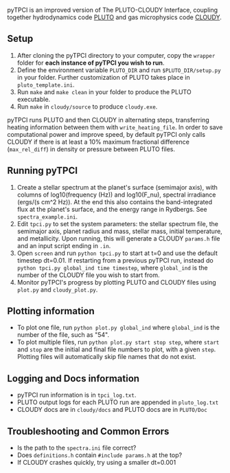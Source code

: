 pyTPCI is an improved version of The PLUTO-CLOUDY Interface, coupling together hydrodynamics code [PLUTO](https://plutocode.ph.unito.it/) and gas microphysics code [CLOUDY](https://gitlab.nublado.org/cloudy/cloudy).

## Setup
1) After cloning the pyTPCI directory to your computer, copy the `wrapper` folder for **each instance of pyTPCI you wish to run**. 
2) Define the environment variable `PLUTO_DIR` and run `$PLUTO_DIR/setup.py` in your folder. Further customization of PLUTO takes place in `pluto_template.ini`.
3) Run `make` and `make clean` in your folder to produce the PLUTO executable.
4) Run `make` in `cloudy/source` to produce `cloudy.exe`.

pyTPCI runs PLUTO and then CLOUDY in alternating steps, transferring heating information between them with `write_heating_file`. In order to save computational power and improve speed, 
by default pyTPCI only calls CLOUDY if there is at least a 10% maximum fractional difference (`max_rel_diff`) in density or pressure between PLUTO files. 

## Running pyTPCI
1) Create a stellar spectrum at the planet's surface (semimajor axis), with columns of log10(frequency (Hz)) and log10(F_nu), spectral irradiance (ergs/(s cm^2 Hz)). At the end this also contains the band-integrated flux at the planet's surface, and the energy range in Rydbergs. See `spectra_example.ini`.
2) Edit `tpci.py` to set the system parameters: the stellar spectrum file, the semimajor axis, planet radius and mass, stellar mass, initial temperature, and metallicity. Upon running, this will generate a CLOUDY `params.h` file and an input script ending in `.in`.
3) Open `screen` and run `python tpci.py` to start at t=0 and use the default timestep dt=0.01. If restarting from a previous pyTPCI run, instead do `python tpci.py global_ind time timestep`, where `global_ind` is the number of the CLOUDY file you wish to start from.
4) Monitor pyTPCI's progress by plotting PLUTO and CLOUDY files using `plot.py` and `cloudy_plot.py`.

## Plotting information
- To plot one file, run `python plot.py global_ind` where `global_ind` is the number of the file, such as "54".
- To plot multiple files, run `python plot.py start stop step`, where `start` and `stop` are the initial and final file numbers to plot, with a given `step`. Plotting files will automatically skip file names that do not exist. 

## Logging and Docs information
- pyTPCI run information is in `tpci_log.txt`.
- PLUTO output logs for each PLUTO run are appended in `pluto_log.txt`
- CLOUDY docs are in `cloudy/docs` and PLUTO docs are in `PLUTO/Doc`

## Troubleshooting and Common Errors
- Is the path to the `spectra.ini` file correct?
- Does `definitions.h` contain `#include params.h` at the top?
- If CLOUDY crashes quickly, try using a smaller dt=0.001
